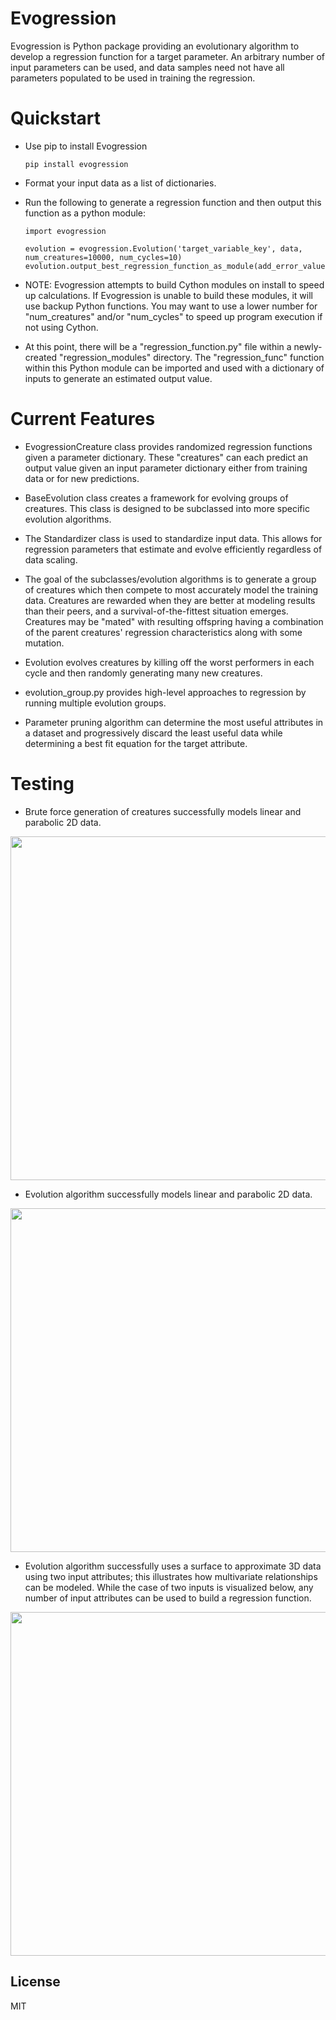 # Evogression

Evogression is Python package providing an evolutionary algorithm to develop a regression function for a target parameter.  An arbitrary number of input parameters can be used, and data samples need not have all parameters populated to be used in training the regression.

# Quickstart

  - Use pip to install Evogression
    ```
    pip install evogression
    ```

  - Format your input data as a list of dictionaries.
  - Run the following to generate a regression function and then output this function as a python module:
    ```
    import evogression

    evolution = evogression.Evolution('target_variable_key', data, num_creatures=10000, num_cycles=10)
    evolution.output_best_regression_function_as_module(add_error_value=False)
    ```
  - NOTE: Evogression attempts to build Cython modules on install to speed up calculations.  If Evogression is unable to build these modules, it will use backup Python functions.  You may want to use a lower number for "num_creatures" and/or "num_cycles" to speed up program execution if not using Cython.
  - At this point, there will be a "regression_function.py" file within a newly-created "regression_modules" directory.  The "regression_func" function within this Python module can be imported and used with a dictionary of inputs to generate an estimated output value.

# Current Features

  - EvogressionCreature class provides randomized regression functions given a parameter dictionary.  These "creatures" can each predict an output value given an input parameter dictionary either from training data or for new predictions.
  - BaseEvolution class creates a framework for evolving groups of creatures.  This class is designed to be subclassed into more specific evolution algorithms.
  - The Standardizer class is used to standardize input data.  This allows for regression parameters that estimate and evolve efficiently regardless of data scaling.

  - The goal of the subclasses/evolution algorithms is to generate a group of creatures which then compete to most accurately model the training data.  Creatures are rewarded when they are better at modeling results than their peers, and a survival-of-the-fittest situation emerges.  Creatures may be "mated" with resulting offspring having a combination of the parent creatures' regression characteristics along with some mutation.
  - Evolution evolves creatures by killing off the worst performers in each cycle and then randomly generating many new creatures.

  - evolution_group.py provides high-level approaches to regression by running multiple evolution groups.
  - Parameter pruning algorithm can determine the most useful attributes in a dataset and progressively discard the least useful data while determining a best fit equation for the target attribute.

# Testing

  - Brute force generation of creatures successfully models linear and parabolic 2D data.

<img src="tests/images/linear_regression_single_layer_brute_force_test.png" width="550px">

  - Evolution algorithm successfully models linear and parabolic 2D data.

<img src="tests/images/parabola_regression_evolution_test.png" width="550px">

 - Evolution algorithm successfully uses a surface to approximate 3D data using two input attributes; this illustrates how multivariate relationships can be modeled.  While the case of two inputs is visualized below, any number of input attributes can be used to build a regression function.

<img src="tests/images/surface_regression_evolution_test_10seed.png" width="550px">



License
----
MIT
